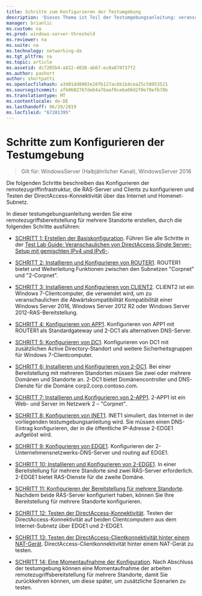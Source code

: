 ```yaml
---
title: Schritte zum Konfigurieren der Testumgebung
description: 'Dieses Thema ist Teil der Testumgebungsanleitung: veranschaulichen von DirectAccess Multisite-Bereitstellung für Windows Server 2016'
manager: brianlic
ms.custom: na
ms.prod: windows-server-threshold
ms.reviewer: na
ms.suite: na
ms.technology: networking-da
ms.tgt_pltfrm: na
ms.topic: article
ms.assetid: dc7205b4-a822-4038-ab67-ec0a870737f2
ms.author: pashort
author: shortpatti
ms.openlocfilehash: a3d01dd8002e28fb127ac6b1b4cea25c58953521
ms.sourcegitcommit: afb0602767de64a76aaf9ce6a60d2f0e78efb78b
ms.translationtype: MT
ms.contentlocale: de-DE
ms.lasthandoff: 06/20/2019
ms.locfileid: "67281395"
---
```

# <a name="steps-for-configuring-the-test-lab"></a>Schritte zum Konfigurieren der Testumgebung

>Gilt für: WindowsServer (Halbjährlicher Kanal), WindowsServer 2016

Die folgenden Schritte beschreiben das Konfigurieren der remotezugriffinfrastruktur, die RAS-Server und Clients zu konfigurieren und Testen der DirectAccess-Konnektivität über das Internet und Homenet-Subnetz.  
  
In dieser testumgebungsanleitung werden Sie eine remotezugriffsbereitstellung für mehrere Standorte erstellen, durch die folgenden Schritte ausführen:  
  
-   [SCHRITT 1: Erstellen der Basiskonfiguration](assetId:///9eb4a9ba-9118-4ea3-8963-e643ec81c3ed). Führen Sie alle Schritte in der [Test Lab Guide: Veranschaulichen von DirectAccess Single Server-Setup mit gemischten IPv4 und IPv6-](https://go.microsoft.com/fwlink/p/?LinkId=237004).  
  
-   [SCHRITT 2: Installieren und Konfigurieren von ROUTER1](assetId:///e4b1a298-d5b0-410e-970b-c5358a9378f9). ROUTER1 bietet und Weiterleitung Funktionen zwischen den Subnetzen "Corpnet" und "2-Corpnet".  
  
-   [SCHRITT 3: Installieren und Konfigurieren von CLIENT2](assetId:///6cbee1b5-f6f6-443f-8fa9-31cc5c05a0ee). CLIENT2 ist ein Windows 7-Clientcomputer, die verwendet wird, um zu veranschaulichen die Abwärtskompatibilität Kompatibilität einer Windows Server 2016, Windows Server 2012 R2 oder Windows Server 2012-RAS-Bereitstellung.  
  
-   [SCHRITT 4: Konfigurieren von APP1](assetId:///a0ee655e-c01e-4bf3-a7b3-064e9614f810). Konfigurieren von APP1 mit ROUTER1 als Standardgateway und 2-DC1 als alternativen DNS-Server.  
  
-   [SCHRITT 5: Konfigurieren von DC1](assetId:///205ca795-93ce-4e53-aa6b-b44c87f0e14a). Konfigurieren von DC1 mit zusätzlichen Active Directory-Standort und weitere Sicherheitsgruppen für Windows 7-Clientcomputer.  
  
-   [SCHRITT 6: Installieren und Konfigurieren von 2-DC1](assetId:///16752f61-edbf-4ff4-9d7a-e2077b66a127). Bei einer Bereitstellung mit mehreren Standorten müssen Sie zwei oder mehrere Domänen und Standorte an. 2-DC1 bietet Domänencontroller und DNS-Dienste für die Domäne corp2.corp.contoso.com.  
  
-   [SCHRITT 7: Installieren und Konfigurieren von 2-APP1](assetId:///7d04b54e-590a-4d33-9766-415789859f29). 2-APP1 ist ein Web- und Server im Netzwerk 2 – "Corpnet".  
  
-   [SCHRITT 8: Konfigurieren von INET1](assetId:///8ecc0b63-8626-4939-8d26-3d51d051d231). INET1 simuliert, das Internet in der vorliegenden testumgebungsanleitung wird. Sie müssen einen DNS-Eintrag konfigurieren, der in die öffentliche IP-Adresse 2-EDGE1 aufgelöst wird.  
  
-   [SCHRITT 9: Konfigurieren von EDGE1](assetId:///562744dc-30f6-42fa-bd5f-60a013b2179e). Konfigurieren der 2-Unternehmensnetzwerks-DNS-Server und routing auf EDGE1.  
  
-   [SCHRITT 10: Installieren und Konfigurieren von 2-EDGE1](assetId:///1938c4f3-ca96-475d-9f2e-6bea3b7a4130). In einer Bereitstellung für mehrere Standorte sind zwei RAS-Server erforderlich. 2-EDGE1 bietet RAS-Dienste für die zweite Domäne.  
  
-   [SCHRITT 11: Konfigurieren der Bereitstellung für mehrere Standorte](assetId:///537e4b68-043f-49c9-94d8-15ce8c4b18e2). Nachdem beide RAS-Server konfiguriert haben, können Sie Ihre Bereitstellung für mehrere Standorte konfigurieren.  
  
-   [SCHRITT 12: Testen der DirectAccess-Konnektivität](assetId:///aa293b5d-4b6f-4004-95f3-0ab54804b15c). Testen der DirectAccess-Konnektivität auf beiden Clientcomputern aus dem Internet-Subnetz über EDGE1 und 2-EDGE1.  
  
-   [SCHRITT 13: Testen der DirectAccess-Clientkonnektivität hinter einem NAT-Gerät](assetId:///41f8195b-00a1-4991-9db8-3703514dbe0c). DirectAccess-Clientkonnektivität hinter einem NAT-Gerät zu testen.  
  
-   [SCHRITT 14: Eine Momentaufnahme der Konfiguration](assetId:///7b56d5c9-c334-463e-9e29-d652ca110d84). Nach Abschluss der testumgebung können eine Momentaufnahme der arbeiten remotezugriffsbereitstellung für mehrere Standorte, damit Sie zurückkehren können, um diese später, um zusätzliche Szenarien zu testen.  
  


